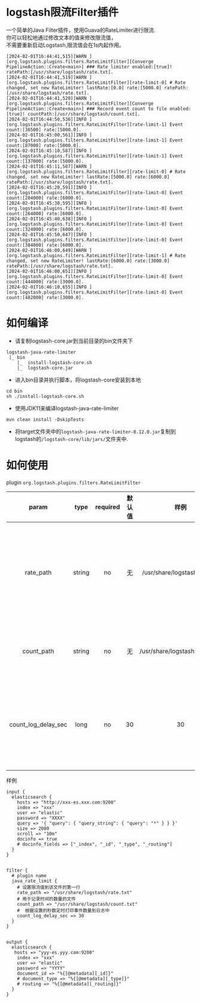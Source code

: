 # logstash限流Filter插件

一个简单的Java Filter插件，使用Guava的RateLimiter进行限流.  
你可以轻松地通过修改文本的值来修改限流值，  
不需要重新启动Logstash,限流值会在1s内起作用。

```
[2024-02-01T16:44:41,515][WARN ][org.logstash.plugins.filters.RateLimitFilter][Converge PipelineAction::Create<main>] ### Rate limiter enabled:[true]! ratePath:[/usr/share/logstash/rate.txt].
[2024-02-01T16:44:41,519][WARN ][org.logstash.plugins.filters.RateLimitFilter][rate-limit-0] # Rate changed, set new RateLimiter! lastRate:[0.0] rate:[5000.0] ratePath:[/usr/share/logstash/rate.txt].
[2024-02-01T16:44:41,520][WARN ][org.logstash.plugins.filters.RateLimitFilter][Converge PipelineAction::Create<main>] ### Record event count to file enabled:[true]! countPath:[/usr/share/logstash/count.txt].
[2024-02-01T16:44:50,536][INFO ][org.logstash.plugins.filters.RateLimitFilter][rate-limit-1] Event count:[36500] rate:[5000.0].
[2024-02-01T16:45:00,561][INFO ][org.logstash.plugins.filters.RateLimitFilter][rate-limit-1] Event count:[87000] rate:[5000.0].
[2024-02-01T16:45:10,587][INFO ][org.logstash.plugins.filters.RateLimitFilter][rate-limit-1] Event count:[137000] rate:[5000.0].
[2024-02-01T16:45:11,587][WARN ][org.logstash.plugins.filters.RateLimitFilter][rate-limit-0] # Rate changed, set new RateLimiter! lastRate:[5000.0] rate:[6000.0] ratePath:[/usr/share/logstash/rate.txt].
[2024-02-01T16:45:20,591][INFO ][org.logstash.plugins.filters.RateLimitFilter][rate-limit-0] Event count:[204000] rate:[6000.0].
[2024-02-01T16:45:30,595][INFO ][org.logstash.plugins.filters.RateLimitFilter][rate-limit-0] Event count:[264000] rate:[6000.0].
[2024-02-01T16:45:40,638][INFO ][org.logstash.plugins.filters.RateLimitFilter][rate-limit-0] Event count:[324000] rate:[6000.0].
[2024-02-01T16:45:50,647][INFO ][org.logstash.plugins.filters.RateLimitFilter][rate-limit-0] Event count:[384000] rate:[6000.0].
[2024-02-01T16:46:00,649][WARN ][org.logstash.plugins.filters.RateLimitFilter][rate-limit-1] # Rate changed, set new RateLimiter! lastRate:[6000.0] rate:[3000.0] ratePath:[/usr/share/logstash/rate.txt].
[2024-02-01T16:46:00,651][INFO ][org.logstash.plugins.filters.RateLimitFilter][rate-limit-0] Event count:[444000] rate:[3000.0].
[2024-02-01T16:46:10,655][INFO ][org.logstash.plugins.filters.RateLimitFilter][rate-limit-0] Event count:[482000] rate:[3000.0].
```

# 如何编译

- 请复制logstash-core.jar到当前目录的bin文件夹下

```
logstash-java-rate-limiter
 |_ bin
    |_  install-logstash-core.sh 
    |_  logstash-core.jar
```

- 进入bin目录并执行脚本，将logstash-core安装到本地

```shell
cd bin
sh ./install-logstash-core.sh
```

- 使用JDK11来编译logstash-java-rate-limiter

```
mvn clean install -DskipTests
```

- 将target文件夹中的`logstash-java-rate-limiter-8.12.0.jar`复制到logstash的`/logstash-core/lib/jars/`文件夹中.

# 如何使用

plugin `org.logstash.plugins.filters.RateLimitFilter`

|        param        |  type  | required | 默认值 |              样例               |               desc               |
|:-------------------:|:------:|:--------:|:---:|:-----------------------------:|:--------------------------------:|
|      rate_path      | string |    no    |  无  | /usr/share/logstash/rate.txt  | 从该文件中读取第一行作为限流值，你可以随时修改这个文件中的限流值 |
|     count_path      | string |    no    |  无  | /usr/share/logstash/count.txt |        记录已经同步的事件的数量到该文件中         |
| count_log_delay_sec |  long  |    no    | 30  |              30               | 根据设置的秒数以固定间隔在logstash的日志中打印事件数量  |

样例

```shell
input {
  elasticsearch {
    hosts => "http://xxx-es.xxx.com:9200"
    index => "xxx"
    user => "elastic"
    password => "XXXX"
    query => '{ "query": { "query_string": { "query": "*" } } }'
    size => 2000
    scroll => "10m"
    docinfo => true
    # docinfo_fields => ["_index", "_id", "_type", "_routing"]
  }
}


filter {
  # plugin name
  java_rate_limit {
    # 设置限流值到该文件的第一行
    rate_path => "/usr/share/logstash/rate.txt"
    # 用于记录时间的数量的文件
    count_path => "/usr/share/logstash/count.txt"
    #  根据设置的秒数定时打印事件数量到日志中
    count_log_delay_sec => 30
  }
}


output {
  elasticsearch {
   hosts => "yyy-es.yyy.com:9200"
    index => "xxx"
    user => "elastic"
    password => "YYYY"
    document_id => "%{[@metadata][_id]}"
    # document_type => "%{[@metadata][_type]}"
    # routing => "%{[@metadata][_routing]}"
  }
}

```